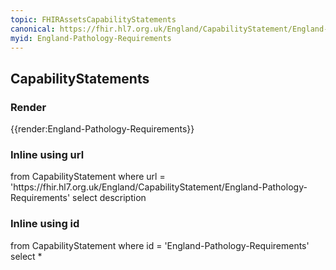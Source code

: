 ```yaml
---
topic: FHIRAssetsCapabilityStatements
canonical: https://fhir.hl7.org.uk/England/CapabilityStatement/England-Pathology-Requirements
myid: England-Pathology-Requirements
---
```


## CapabilityStatements

### Render
{{render:England-Pathology-Requirements}}

### Inline using url

<fql output="inline">
  from CapabilityStatement
 where url = 'https://fhir.hl7.org.uk/England/CapabilityStatement/England-Pathology-Requirements'
  select description
</fql>

### Inline using id

<fql output="transpose">
  from CapabilityStatement
  where id = 'England-Pathology-Requirements'
  select *
</fql>